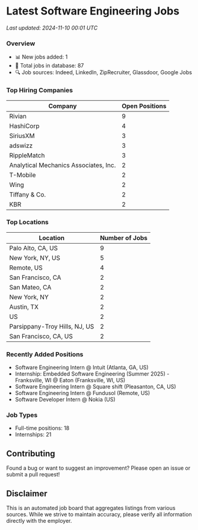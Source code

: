 # Latest Software Engineering Jobs
*Last updated: 2024-11-10 00:01 UTC*

### Overview
- 📊 New jobs added: 1
- 💼 Total jobs in database: 87
- 🔍 Job sources: Indeed, LinkedIn, ZipRecruiter, Glassdoor, Google Jobs

### Top Hiring Companies
| Company | Open Positions |
|---------|---------------|
| Rivian | 9 |
| HashiCorp | 4 |
| SiriusXM | 3 |
| adswizz | 3 |
| RippleMatch | 3 |
| Analytical Mechanics Associates, Inc. | 2 |
| T-Mobile | 2 |
| Wing | 2 |
| Tiffany & Co. | 2 |
| KBR | 2 |

### Top Locations
| Location | Number of Jobs |
|----------|---------------|
| Palo Alto, CA, US | 9 |
| New York, NY, US | 5 |
| Remote, US | 4 |
| San Francisco, CA | 2 |
| San Mateo, CA | 2 |
| New York, NY | 2 |
| Austin, TX | 2 |
| US | 2 |
| Parsippany-Troy Hills, NJ, US | 2 |
| San Francisco, CA, US | 2 |

### Recently Added Positions
- Software Engineering Intern @ Intuit (Atlanta, GA, US)
- Internship: Embedded Software Engineering (Summer 2025) - Franksville, WI @ Eaton (Franksville, WI, US)
- Software Engineering Intern @ Square shift (Pleasanton, CA, US)
- Software Engineering Intern @ Fundusol (Remote, US)
- Software Developer Intern @ Nokia (US)

### Job Types
- Full-time positions: 18
- Internships: 21

## Contributing
Found a bug or want to suggest an improvement? Please open an issue or submit a pull request!

## Disclaimer
This is an automated job board that aggregates listings from various sources. While we strive to maintain accuracy, 
please verify all information directly with the employer.
